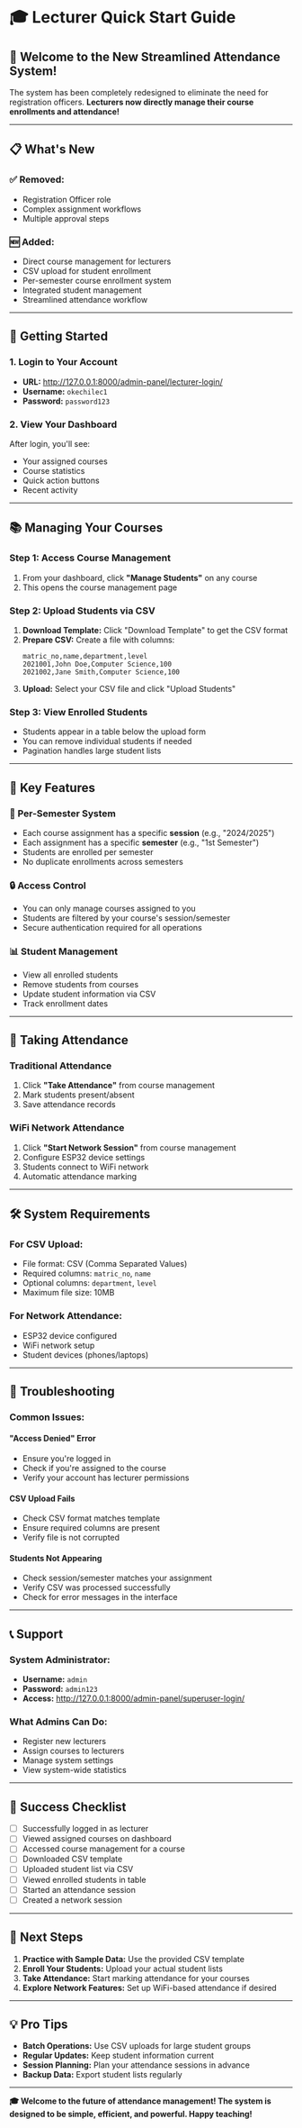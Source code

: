 # 🎓 Lecturer Quick Start Guide

## 🚀 Welcome to the New Streamlined Attendance System!

The system has been completely redesigned to eliminate the need for registration officers. **Lecturers now directly manage their course enrollments and attendance!**

---

## 📋 What's New

### ✅ **Removed:**
- Registration Officer role
- Complex assignment workflows
- Multiple approval steps

### 🆕 **Added:**
- Direct course management for lecturers
- CSV upload for student enrollment
- Per-semester course enrollment system
- Integrated student management
- Streamlined attendance workflow

---

## 🔐 Getting Started

### 1. **Login to Your Account**
- **URL:** http://127.0.0.1:8000/admin-panel/lecturer-login/
- **Username:** `okechilec1`
- **Password:** `password123`

### 2. **View Your Dashboard**
After login, you'll see:
- Your assigned courses
- Course statistics
- Quick action buttons
- Recent activity

---

## 📚 Managing Your Courses

### **Step 1: Access Course Management**
1. From your dashboard, click **"Manage Students"** on any course
2. This opens the course management page

### **Step 2: Upload Students via CSV**
1. **Download Template:** Click "Download Template" to get the CSV format
2. **Prepare CSV:** Create a file with columns:
   ```
   matric_no,name,department,level
   2021001,John Doe,Computer Science,100
   2021002,Jane Smith,Computer Science,100
   ```
3. **Upload:** Select your CSV file and click "Upload Students"

### **Step 3: View Enrolled Students**
- Students appear in a table below the upload form
- You can remove individual students if needed
- Pagination handles large student lists

---

## 🎯 Key Features

### **📅 Per-Semester System**
- Each course assignment has a specific **session** (e.g., "2024/2025")
- Each assignment has a specific **semester** (e.g., "1st Semester")
- Students are enrolled per semester
- No duplicate enrollments across semesters

### **🔒 Access Control**
- You can only manage courses assigned to you
- Students are filtered by your course's session/semester
- Secure authentication required for all operations

### **📊 Student Management**
- View all enrolled students
- Remove students from courses
- Update student information via CSV
- Track enrollment dates

---

## 📱 Taking Attendance

### **Traditional Attendance**
1. Click **"Take Attendance"** from course management
2. Mark students present/absent
3. Save attendance records

### **WiFi Network Attendance**
1. Click **"Start Network Session"** from course management
2. Configure ESP32 device settings
3. Students connect to WiFi network
4. Automatic attendance marking

---

## 🛠️ System Requirements

### **For CSV Upload:**
- File format: CSV (Comma Separated Values)
- Required columns: `matric_no`, `name`
- Optional columns: `department`, `level`
- Maximum file size: 10MB

### **For Network Attendance:**
- ESP32 device configured
- WiFi network setup
- Student devices (phones/laptops)

---

## 🔧 Troubleshooting

### **Common Issues:**

#### **"Access Denied" Error**
- Ensure you're logged in
- Check if you're assigned to the course
- Verify your account has lecturer permissions

#### **CSV Upload Fails**
- Check CSV format matches template
- Ensure required columns are present
- Verify file is not corrupted

#### **Students Not Appearing**
- Check session/semester matches your assignment
- Verify CSV was processed successfully
- Check for error messages in the interface

---

## 📞 Support

### **System Administrator:**
- **Username:** `admin`
- **Password:** `admin123`
- **Access:** http://127.0.0.1:8000/admin-panel/superuser-login/

### **What Admins Can Do:**
- Register new lecturers
- Assign courses to lecturers
- Manage system settings
- View system-wide statistics

---

## 🎉 Success Checklist

- [ ] Successfully logged in as lecturer
- [ ] Viewed assigned courses on dashboard
- [ ] Accessed course management for a course
- [ ] Downloaded CSV template
- [ ] Uploaded student list via CSV
- [ ] Viewed enrolled students in table
- [ ] Started an attendance session
- [ ] Created a network session

---

## 🚀 Next Steps

1. **Practice with Sample Data:** Use the provided CSV template
2. **Enroll Your Students:** Upload your actual student lists
3. **Take Attendance:** Start marking attendance for your courses
4. **Explore Network Features:** Set up WiFi-based attendance if desired

---

## 💡 Pro Tips

- **Batch Operations:** Use CSV uploads for large student groups
- **Regular Updates:** Keep student information current
- **Session Planning:** Plan your attendance sessions in advance
- **Backup Data:** Export student lists regularly

---

**🎓 Welcome to the future of attendance management! The system is designed to be simple, efficient, and powerful. Happy teaching!**
